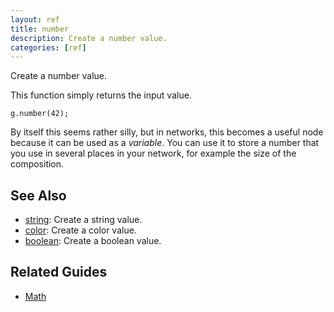 ```yaml
---
layout: ref
title: number
description: Create a number value.
categories: [ref]
---
```

Create a number value.

This function simply returns the input value.

    g.number(42);

By itself this seems rather silly, but in networks, this becomes a useful node because it can be used as a *variable*. You can use it to store a number that you use in several places in your network, for example the size of the composition.

## See Also
- [string](string.html): Create a string value.
- [color](color.html): Create a color value.
- [boolean](boolean.html): Create a boolean value.

## Related Guides
- [Math](../guide/math.html)
